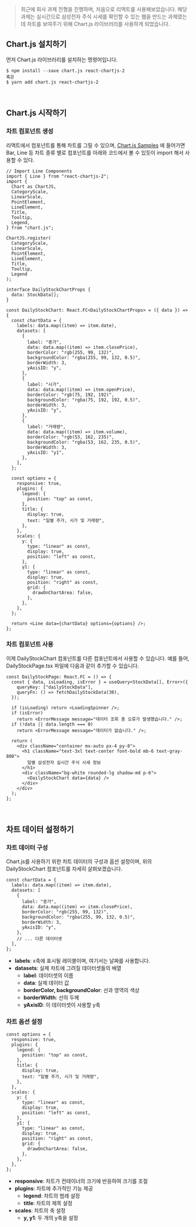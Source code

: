 > 최근에 회사 과제 전형을 진행하며, 처음으로 리액트를 사용해보았습니다. 
해당 과제는 실시간으로 삼성전자 주식 시세를 확인할 수 있는 웹을 만드는 과제였는데 차트를 보여주기 위해 Chart.js 라이브러리를 사용하게 되었습니다.

## Chart.js 설치하기
먼저 Chart.js 라이브러리를 설치하는 명령어입니다.
```shell
$ npm install --save chart.js react-chartjs-2
혹은
$ yarn add chart.js react-chartjs-2
```

<br>

## Chart.js 시작하기
### 차트 컴포넌트 생성
리액트에서 컴포넌트를 통해 차트를 그릴 수 있으며, [Chart.js Samples](https://www.chartjs.org/docs/latest/samples/information.html) 에 들어가면 Bar, Line 등 차트 종류 별로 컴포넌트를 아래와 코드에서 볼 수 있듯이 import 해서 사용할 수 있다.

```tsx
// Import Line Components
import { Line } from "react-chartjs-2";
import {
  Chart as ChartJS,
  CategoryScale,
  LinearScale,
  PointElement,
  LineElement,
  Title,
  Tooltip,
  Legend,
} from "chart.js";

ChartJS.register(
  CategoryScale,
  LinearScale,
  PointElement,
  LineElement,
  Title,
  Tooltip,
  Legend
);

interface DailyStockChartProps {
  data: StockData[];
}

const DailyStockChart: React.FC<DailyStockChartProps> = ({ data }) => {
  const chartData = {
    labels: data.map((item) => item.date),
    datasets: [
      {
        label: "종가",
        data: data.map((item) => item.closePrice),
        borderColor: "rgb(255, 99, 132)",
        backgroundColor: "rgba(255, 99, 132, 0.5)",
        borderWidth: 3,
        yAxisID: "y",
      },
      {
        label: "시가",
        data: data.map((item) => item.openPrice),
        borderColor: "rgb(75, 192, 192)",
        backgroundColor: "rgba(75, 192, 192, 0.5)",
        borderWidth: 3,
        yAxisID: "y",
      },
      {
        label: "거래량",
        data: data.map((item) => item.volume),
        borderColor: "rgb(53, 162, 235)",
        backgroundColor: "rgba(53, 162, 235, 0.5)",
        borderWidth: 3,
        yAxisID: "y1",
      },
    ],
  };

  const options = {
    responsive: true,
    plugins: {
      legend: {
        position: "top" as const,
      },
      title: {
        display: true,
        text: "일별 주가, 시가 및 거래량",
      },
    },
    scales: {
      y: {
        type: "linear" as const,
        display: true,
        position: "left" as const,
      },
      y1: {
        type: "linear" as const,
        display: true,
        position: "right" as const,
        grid: {
          drawOnChartArea: false,
        },
      },
    },
  };

  return <Line data={chartData} options={options} />;
};
```

### 차트 컴포넌트 사용
이제 DailyStockChart 컴포넌트를 다른 컴포넌트에서 사용할 수 있습니다. 예를 들어, DailyStockPage.tsx 파일에 다음과 같이 추가할 수 있습니다.

```tsx
const DailyStockPage: React.FC = () => {
  const { data, isLoading, isError } = useQuery<StockData[], Error>({
    queryKey: ["dailyStockData"],
    queryFn: () => fetchDailyStockData(30),
  });

  if (isLoading) return <LoadingSpinner />;
  if (isError)
    return <ErrorMessage message="데이터 조회 중 오류가 발생했습니다." />;
  if (!data || data.length === 0)
    return <ErrorMessage message="데이터가 없습니다." />;

  return (
    <div className="container mx-auto px-4 py-8">
      <h1 className="text-3xl text-center font-bold mb-6 text-gray-800">
        일별 삼성전자 실시간 주식 시세 정보
      </h1>
      <div className="bg-white rounded-lg shadow-md p-6">
        <DailyStockChart data={data} />
      </div>
    </div>
  );
};
```

<br>

## 차트 데이터 설정하기
### 차트 데이터 구성
Chart.js를 사용하기 위한 차트 데이터의 구성과 옵션 설정이며, 위의 DailyStockChart 컴포넌트를 자세히 살펴보겠습니다.

```tsx
const chartData = {
  labels: data.map((item) => item.date),
  datasets: [
    {
      label: "종가",
      data: data.map((item) => item.closePrice),
      borderColor: "rgb(255, 99, 132)",
      backgroundColor: "rgba(255, 99, 132, 0.5)",
      borderWidth: 3,
      yAxisID: "y",
    },
    // ... 다른 데이터셋
  ],
};
```
- **labels**: x축에 표시될 레이블이며, 여기서는 날짜를 사용합니다.
- **datasets**: 실제 차트에 그려질 데이터셋들의 배열
  - **label**: 데이터셋의 이름
  - **data**: 실제 데이터 값
  - **borderColor, backgroundColor**: 선과 영역의 색상
  - **borderWidth**: 선의 두께
  - **yAxisID**: 이 데이터셋이 사용할 y축
  
### 차트 옵션 설정
```tsx
const options = {
  responsive: true,
  plugins: {
    legend: {
      position: "top" as const,
    },
    title: {
      display: true,
      text: "일별 주가, 시가 및 거래량",
    },
  },
  scales: {
    y: {
      type: "linear" as const,
      display: true,
      position: "left" as const,
    },
    y1: {
      type: "linear" as const,
      display: true,
      position: "right" as const,
      grid: {
        drawOnChartArea: false,
      },
    },
  },
};
```
- **responsive**: 차트가 컨테이너의 크기에 반응하여 크기를 조절
- **plugins**: 차트에 추가적인 기능 제공
  - **legend**: 차트의 범례 설정
  - **title**: 차트의 제목 설정
- **scales**: 차트의 축 설정
  - **y, y1**: 두 개의 y축을 설정